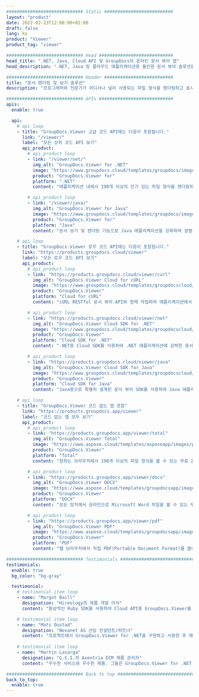 ```yaml
---
############################# Static ##########################
layout: "product"
date: 2022-02-23T12:00:00+02:00
draft: false
lang: ko
product: "Viewer"
product_tag: "viewer"

############################# Head ############################
head_title: ".NET, Java, Cloud API 및 GroupDocs의 온라인 문서 뷰어 앱"
head_description: ".NET, Java 및 클라우드 애플리케이션용 올인원 문서 뷰어 솔루션을 받으세요. 간단한 끌어서 놓기 기능을 사용하여 온라인에서 일반적인 문서 형식을 봅니다."

############################# Header ##########################
title: "문서 렌더링 및 보기 솔루션"
description: "프로그래머와 전문가가 어디서나 널리 사용되는 파일 형식을 렌더링하고 표시할 수 있는 유연한 문서 보기 솔루션입니다."

############################# APIs ############################
apis:
  enable: true

  api:
    # api loop
    - title: "GroupDocs.Viewer 고급 코드 API에는 다음이 포함됩니다."
      link: "/viewer/"
      label: "모든 상위 코드 API 보기"
      api_product:
        # api_product loop
        - link: "/viewer/net/"
          img_alt: "GroupDocs.Viewer for .NET"
          image: "https://www.groupdocs.cloud/templates/groupdocs/images/product-logos/groupdocs-viewer-net.png"
          product: "GroupDocs.Viewer for"
          platform: ".NET"
          content: "애플리케이션 내에서 190개 이상의 인기 있는 파일 형식을 렌더링하는 .NET 및 Mono 프레임워크용 다중 형식 문서 뷰어 API입니다."

        # api_product loop
        - link: "/viewer/java/"
          img_alt: "GroupDocs.Viewer for Java"
          image: "https://www.groupdocs.cloud/templates/groupdocs/images/product-logos/groupdocs-viewer-java.png"
          product: "GroupDocs.Viewer for"
          platform: "Java"
          content: "문서 보기 및 렌더링 기능으로 Java 애플리케이션을 강화하여 광범위한 문서, 이미지 및 다이어그램을 표시합니다."

    # api loop
    - title: "GroupDocs.Viewer 로우 코드 API에는 다음이 포함됩니다."
      link: "https://products.groupdocs.cloud/viewer"
      label: "모든 로우 코드 API 보기"
      api_product:
        # api_product loop
        - link: "https://products.groupdocs.cloud/viewer/curl"
          img_alt: "GroupDocs.Viewer Cloud for cURL"
          image: "https://www.groupdocs.cloud/templates/groupdocscloud/images/sdk/272x272/groupdocs_viewer-for-curl.png"
          product: "GroupDocs.Viewer"
          platform: "Cloud for cURL"
          content: "cURL RESTful 문서 뷰어 API와 함께 작업하여 애플리케이션에서 Microsoft Office, PDF 및 기타 일반적인 파일 형식을 빠르게 렌더링하고 표시합니다."

        # api_product loop
        - link: "https://products.groupdocs.cloud/viewer/net"
          img_alt: "GroupDocs.Viewer Cloud SDK for .NET"
          image: "https://www.groupdocs.cloud/templates/groupdocscloud/images/sdk/272x272/groupdocs_viewer-for-net.png"
          product: "GroupDocs.Viewer"
          platform: "Cloud SDK for .NET"
          content: ".NET용 Cloud SDK를 사용하여 .NET 애플리케이션에 강력한 문서 형식 보기 기능을 추가합니다. 문서를 HTML, PDF 또는 이미지로 봅니다."

        # api_product loop
        - link: "https://products.groupdocs.cloud/viewer/java"
          img_alt: "GroupDocs.Viewer Cloud SDK for Java"
          image: "https://www.groupdocs.cloud/templates/groupdocscloud/images/sdk/272x272/groupdocs_viewer-for-java.png"
          product: "GroupDocs.Viewer"
          platform: "Cloud SDK for Java"
          content: "Java용으로 특별히 설계된 문서 뷰어 SDK를 사용하여 Java 애플리케이션에 고충실도 문서 렌더링 기능을 추가하십시오."

    # api loop
    - title: "GroupDocs.Viewer 코드 없는 앱 포함" 
      link: "https://products.groupdocs.app/viewer"
      label: "코드 없는 앱 모두 보기"
      api_product:
        # api_product loop
        - link: "https://products.groupdocs.app/viewer/total"
          img_alt: "GroupDocs.Viewer Total"
          image: "https://www.aspose.cloud/templates/asposeapp/images/products/logo/aspose_viewer-app.png"
          product: "GroupDocs.Viewer"
          platform: "Total"
          content: "원하는 브라우저에서 190개 이상의 파일 형식을 볼 수 있는 무료 온라인 앱입니다."

        # api_product loop
        - link: "https://products.groupdocs.app/viewer/docx"
          img_alt: "GroupDocs.Viewer DOCX"
          image: "https://www.aspose.cloud/templates/groupdocsapp/images/products/logo/groupdocs_words-app.png"
          product: "GroupDocs.Viewer"
          platform: "DOCX"
          content: "모든 장치에서 온라인으로 Microsoft Word 파일을 볼 수 있는 무료 웹 앱입니다."

        # api_product loop
        - link: "https://products.groupdocs.app/viewer/pdf"
          img_alt: "GroupDocs.Viewer PDF"
          image: "https://www.aspose.cloud/templates/groupdocsapp/images/products/logo/groupdocs_pdf-app.png"
          product: "GroupDocs.Viewer"
          platform: "PDF"
          content: "웹 브라우저에서 직접 PDF(Portable Document Format)를 봅니다."

############################# Testimonials ###############################
testimonials:
  enable: true
  bg_color: "bg-gray"

  testimonial:
    # testimonial item loop
    - name: "Margot Baill"
      designation: "Hireology의 제품 개발 이사"
      content: "환상적인 Ruby SDK를 사용하여 Cloud API용 GroupDocs.Viewer를 간단하게 통합할 수 있습니다. 우리가 원하는 것을 기꺼이 우리와 함께 일할 회사가 많지 않습니다. 훌륭한 파트너십입니다."

    # testimonial item loop
    - name: "Mats Oustad"
      designation: "Novanet AS 선임 컨설턴트/파트너"
      content: "프로젝트에서 GroupDocs.Viewer for .NET을 구현하고 사용한 후 매우 잘 작동하는 것 같습니다. 나는 많은 문서로 테스트했으며 지금까지 너무 좋습니다. 내가 던진 모든 것이 멋지게 렌더링되고 PDF 뷰어나 MS Word에서처럼 보기 좋습니다."
              
    # testimonial item loop
    - name: "Martin Lasarga"
      designation: "G.S.I.의 Axentria ECM 제품 관리자"
      content: "우수한 서비스와 우수한 제품. 그들은 GroupDocs.Viewer for .NET 구현 프로세스 동안 매우 유용하고 반응이 좋았으며 충분히 추천할 수 없었습니다."

############################# Back to top ###############################
back_to_top:
  enable: true
---
```


